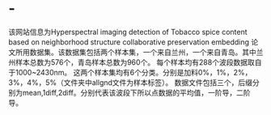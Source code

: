 # -
该网站信息为Hyperspectral imaging detection of Tobacco spice content based on neighborhood structure collaborative preservation embedding
论文所用数据集。该数据集包括两个样本集，一个来自兰州，一个来自青岛。其中兰州样本总数为576个，青岛样本总数为960个。
每个样本均有288个波段数据取自于1000~2430nm。
这两个样本集均有6个分类。分别是加料0%，1%，2%，3%，4%，5%（文件夹中allgnd文件为样本标签）。
数据文件包括三个，后缀分别为mean,1diff,2diff。分别代表该波段下所以点数据的平均值，一阶导，二阶导。
